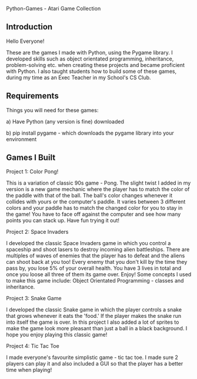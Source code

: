 Python-Games - Atari Game Collection

Introduction
------------------------------

Hello Everyone!

These are the games I made with Python, using the Pygame library. I developed skills such as object orientated programming, inheritance, problem-solving etc. when creating these projects and became proficient with Python. I also taught students how to build some of these games, during my time as an Exec Teacher in my School's CS Club.

Requirements 
---------------------------

Things you will need for these games:

a) Have Python (any version is fine) downloaded

b) pip install pygame - which downloads the pygame library into your environment

Games I Built
-----------------------------------

Project 1: Color Pong!

This is a variation of classic 90s game - Pong. The slight twist I added in my version is a new game mechanic where the player has to match the color of the paddle with that of the ball. The ball's color changes whenever it collides with yours or the computer's paddle. It varies between 3 different colors and your paddle has to match the changed color for you to stay in the game! You have to face off against the computer and see how many points you can stack up. Have fun trying it out!


Project 2: Space Invaders

I developed the classic Space Invaders game in which you control a spaceship and shoot lasers to destroy incoming alien battleships. There are multiples of waves of enemies that the player has to defeat and the aliens can shoot back at you too! Every enemy that you don't kill by the time they pass by, you lose 5% of your overall health. You have 3 lives in total and once you loose all three of them its game over. Enjoy! Some concepts I used to make this game include: Object Orientated Programming - classes and inheritance.


Project 3: Snake Game

I developed the classic Snake game in which the player controls a snake that grows whenever it eats the 'food.' If the player makes the snake run into itself the game is over. In this project I also added a lot of sprites to make the game look more pleasant than just a ball in a black background. I hope you enjoy playing this classic game!

Project 4: Tic Tac Toe

I made everyone's favourite simplistic game - tic tac toe. I made sure 2 players can play it and also included a GUI so that the player has a better time when playing!






